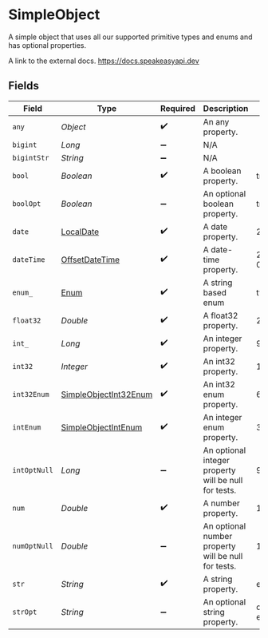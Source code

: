 # SimpleObject

A simple object that uses all our supported primitive types and enums and has optional properties.

A link to the external docs.
<https://docs.speakeasyapi.dev>


## Fields

| Field                                                                                     | Type                                                                                      | Required                                                                                  | Description                                                                               | Example                                                                                   |
| ----------------------------------------------------------------------------------------- | ----------------------------------------------------------------------------------------- | ----------------------------------------------------------------------------------------- | ----------------------------------------------------------------------------------------- | ----------------------------------------------------------------------------------------- |
| `any`                                                                                     | *Object*                                                                                  | :heavy_check_mark:                                                                        | An any property.                                                                          |                                                                                           |
| `bigint`                                                                                  | *Long*                                                                                    | :heavy_minus_sign:                                                                        | N/A                                                                                       |                                                                                           |
| `bigintStr`                                                                               | *String*                                                                                  | :heavy_minus_sign:                                                                        | N/A                                                                                       |                                                                                           |
| `bool`                                                                                    | *Boolean*                                                                                 | :heavy_check_mark:                                                                        | A boolean property.                                                                       | true                                                                                      |
| `boolOpt`                                                                                 | *Boolean*                                                                                 | :heavy_minus_sign:                                                                        | An optional boolean property.                                                             | true                                                                                      |
| `date`                                                                                    | [LocalDate](https://docs.oracle.com/javase/8/docs/api/java/time/LocalDate.html)           | :heavy_check_mark:                                                                        | A date property.                                                                          | 2020-01-01                                                                                |
| `dateTime`                                                                                | [OffsetDateTime](https://docs.oracle.com/javase/8/docs/api/java/time/OffsetDateTime.html) | :heavy_check_mark:                                                                        | A date-time property.                                                                     | 2020-01-01T00:00:00Z                                                                      |
| `enum_`                                                                                   | [Enum](../../models/shared/Enum.md)                                                       | :heavy_check_mark:                                                                        | A string based enum                                                                       | two                                                                                       |
| `float32`                                                                                 | *Double*                                                                                  | :heavy_check_mark:                                                                        | A float32 property.                                                                       | 2.2222222                                                                                 |
| `int_`                                                                                    | *Long*                                                                                    | :heavy_check_mark:                                                                        | An integer property.                                                                      | 999999                                                                                    |
| `int32`                                                                                   | *Integer*                                                                                 | :heavy_check_mark:                                                                        | An int32 property.                                                                        | 1                                                                                         |
| `int32Enum`                                                                               | [SimpleObjectInt32Enum](../../models/shared/SimpleObjectInt32Enum.md)                     | :heavy_check_mark:                                                                        | An int32 enum property.                                                                   | 69                                                                                        |
| `intEnum`                                                                                 | [SimpleObjectIntEnum](../../models/shared/SimpleObjectIntEnum.md)                         | :heavy_check_mark:                                                                        | An integer enum property.                                                                 | 3                                                                                         |
| `intOptNull`                                                                              | *Long*                                                                                    | :heavy_minus_sign:                                                                        | An optional integer property will be null for tests.                                      | 999999                                                                                    |
| `num`                                                                                     | *Double*                                                                                  | :heavy_check_mark:                                                                        | A number property.                                                                        | 1.1                                                                                       |
| `numOptNull`                                                                              | *Double*                                                                                  | :heavy_minus_sign:                                                                        | An optional number property will be null for tests.                                       | 1.1                                                                                       |
| `str`                                                                                     | *String*                                                                                  | :heavy_check_mark:                                                                        | A string property.                                                                        | example                                                                                   |
| `strOpt`                                                                                  | *String*                                                                                  | :heavy_minus_sign:                                                                        | An optional string property.                                                              | optional example                                                                          |